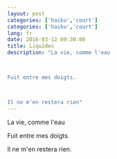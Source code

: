 ```yaml
---
layout: post
categories: ['haiku','court']
categories: ['haiku','court']
lang: fr
date: 2016-03-12 09:30:00
title: Liquides
description: "La vie, comme l'eau



Fuit entre mes doigts.



Il ne m'en restera rien"
---
```

La vie, comme l'eau

Fuit entre mes doigts.

Il ne m'en restera rien.
